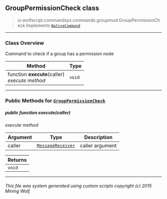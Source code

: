 ## GroupPermissionCheck __class__

>io.wolfscript.commandsys.commands.groupmod.GroupPermissionCheck
>Implements [`NativeCommand`](..\..\NativeCommand.md)

---

### Class Overview

Command to check if a group has a permission node

Method | Type   
--- | :--- 
 function __execute__(caller) <br> _execute method_ | `void`



---


### Public Methods for [`GroupPermissionCheck`](GroupPermissionCheck.md)

##### <a id='execute'></a>public  function __execute__(caller)

_execute method_

Argument | Type | Description  
--- | --- | --- 
caller | [`MessageReceiver`](..\..\..\chat\MessageReceiver.md) | caller argument

Returns | 
--- | 
`void` |


---


###### This file was system generated using custom scripts copyright (c) 2015 Mining Wolf.
	

